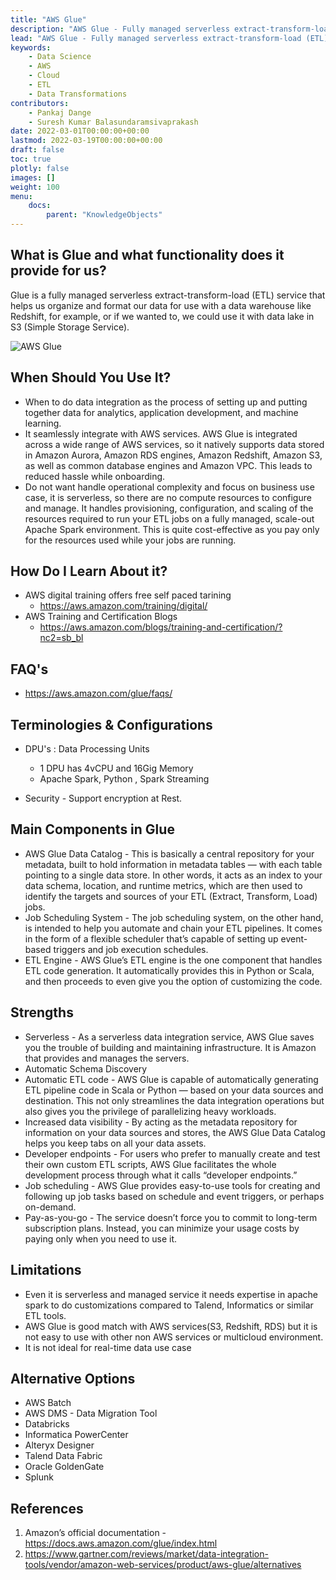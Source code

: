 ```yaml
---
title: "AWS Glue"
description: "AWS Glue - Fully managed serverless extract-transform-load (ETL) service"
lead: "AWS Glue - Fully managed serverless extract-transform-load (ETL) service"
keywords: 
    - Data Science
    - AWS
    - Cloud
    - ETL
    - Data Transformations
contributors:
    - Pankaj Dange
    - Suresh Kumar Balasundaramsivaprakash
date: 2022-03-01T00:00:00+00:00
lastmod: 2022-03-19T00:00:00+00:00
draft: false
toc: true
plotly: false
images: []
weight: 100
menu:
    docs:
        parent: "KnowledgeObjects"
---
```

## 	What is Glue and what functionality does it provide for us?

Glue is a fully managed serverless extract-transform-load (ETL) service that helps us organize and format our data for use with a data warehouse like Redshift, for example,
or if we wanted to, we could use it with data lake in S3 (Simple Storage Service). 

![AWS Glue](/images/glue1.png "AWS Glue")

## When Should You Use It?
- When to do data integration as the process of setting up and putting together data for analytics, application development, and machine learning.
- It seamlessly integrate with AWS services. 
AWS Glue is integrated across a wide range of AWS services, so it natively supports data stored in Amazon Aurora, Amazon RDS engines, Amazon Redshift, Amazon S3, as well as common database engines and Amazon VPC. This leads to reduced hassle while onboarding.
- Do not want handle operational complexity and focus on business use case, it is serverless, so there are no compute resources to configure and manage. It handles provisioning, configuration, and scaling of the resources required to run your ETL jobs on a fully managed, scale-out Apache Spark environment. This is quite cost-effective as you pay only for the resources used while your jobs are running.

## How Do I Learn About it?
- AWS digital training offers free self paced tarining 
    - https://aws.amazon.com/training/digital/
- AWS Training and Certification Blogs
    - https://aws.amazon.com/blogs/training-and-certification/?nc2=sb_bl

## FAQ's
- https://aws.amazon.com/glue/faqs/

## Terminologies & Configurations
- DPU's : Data Processing Units

    - 1 DPU has 4vCPU and 16Gig Memory
    - Apache Spark, Python , Spark Streaming    
- Security - Support encryption at Rest.

## Main Components in Glue
- AWS Glue Data Catalog - This is basically a central repository for your metadata, built to hold information in metadata tables — with each table pointing to a single data store. In other words, it acts as an index to your data schema, location, and runtime metrics, which are then used to identify the targets and sources of your ETL (Extract, Transform, Load) jobs. 
- Job Scheduling System - The job scheduling system, on the other hand, is intended to help you automate and chain your ETL pipelines. It comes in the form of a flexible scheduler that’s capable of setting up event-based triggers and job execution schedules. 
- ETL Engine - AWS Glue’s ETL engine is the one component that handles ETL code generation. It automatically provides this in Python or Scala, and then proceeds to even give you the option of customizing the code. 

## Strengths
- Serverless - As a serverless data integration service, AWS Glue saves you the trouble of building and maintaining infrastructure. It is Amazon that provides and manages the servers. 
- Automatic Schema Discovery
- Automatic ETL code - AWS Glue is capable of automatically generating ETL pipeline code in Scala or Python — based on your data sources and destination. This not only streamlines the data integration operations but also gives you the privilege of parallelizing heavy workloads. 
- Increased data visibility - By acting as the metadata repository for information on your data sources and stores, the AWS Glue Data Catalog helps you keep tabs on all your data assets. 
- Developer endpoints - For users who prefer to manually create and test their own custom ETL scripts, AWS Glue facilitates the whole development process through what it calls “developer endpoints.”
- Job scheduling - AWS Glue provides easy-to-use tools for creating and following up job tasks based on schedule and event triggers, or perhaps on-demand. 
- Pay-as-you-go - The service doesn’t force you to commit to long-term subscription plans. Instead, you can minimize your usage costs by paying only when you need to use it.
## Limitations
- Even it is serverless and managed service it needs expertise in apache spark to do customizations compared to Talend, Informatics or similar ETL tools.
- AWS Glue is good match with AWS services(S3, Redshift, RDS) but it is not easy to use with other non AWS services or multicloud environment.
- It is not ideal for real-time data use case

## Alternative Options
- AWS Batch
- AWS DMS - Data Migration Tool
- Databricks
- Informatica PowerCenter
- Alteryx Designer
- Talend Data Fabric
- Oracle GoldenGate
- Splunk 

## References
1. Amazon’s official documentation - https://docs.aws.amazon.com/glue/index.html
2. https://www.gartner.com/reviews/market/data-integration-tools/vendor/amazon-web-services/product/aws-glue/alternatives
